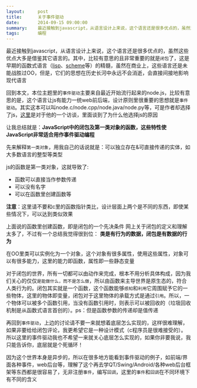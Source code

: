 ```yaml
---
layout:     post
title:      关于事件驱动
date:       2014-09-15 09:00:00
summary:    最近接触到javascript，从语言设计上来说，这个语言还是很多优点的，虽然这些优点大多是借鉴其它语言的。其中，比较有意思的且非常重要的就是`闭包`了，这是早期的函数式语言（[lisp][1]、[scheme][2]等）的精髓，虽然在商业上，这些语言还是未能战胜过OO，但是，它们的思想在历史长河中永远不会消逝，会直接间接地影响现代语言
tags:       编程
---
```


最近接触到javascript，从语言设计上来说，这个语言还是很多优点的，虽然这些优点大多是借鉴其它语言的。其中，比较有意思的且非常重要的就是`闭包`了，这是早期的函数式语言（[lisp][1]、[scheme][2]等）的精髓，虽然在商业上，这些语言还是未能战胜过OO，但是，它们的思想在历史长河中永远不会消逝，会直接间接地影响现代语言

回到本文，本位主题里的`事件驱动`主要来自最近开始流行起来的node.js，比较有意思的是，这个语言让js有能力一统web前后端，设计原则里很重要的思想就是`事件驱动`。其实这本可以叫node.c/node.cpp/node.java/node.py等，可是作者却选择了js，[这里][3]是对于他的一个访谈，里面谈到了为什么他选择js的原因

让我总结就是：**JavaScript中的闭包及第一类对象的函数，这些特性使JavaScript非常适合用作事件驱动编程**

先来解释`第一类对象`，用我自己的话说就是：可以独立存在&可直接传递的实体，如大多数语言的整型等类型

js的函数是第一类对象，这就导致了:

  - 函数可以直接当作参数传递
  - 可以没有名字
  - 可以在函数里创建函数等

**注意**：这里请不要和c里的函数指针类比，设计层面上两个是不同的东西，即使某些情况下，可以达到类似效果

上面说的函数里创建函数，即是闭包的一个先决条件
网上关于闭包的定义和理解太多了，不过有一个总结我觉得很到位：
**类是有行为的数据，闭包是有数据的行为**

在OO里类可以实例化为一个对象，这个对象有很多属性，使用这些属性，对象可以有很多能力，这里的能力即函数，属性即一些静态变量

对于闭包的世界，所有一切都可以由动作来完成，根本不用分析具体构成，因为我们关心的仅仅`是能做什么，而不是怎么做`，所以由函数来主导世界是原生态的，符合人类行为的。闭包其实就是一个函数，这个函数能够`感知`和`利用`它周围赋予它的一些物体，这里的物体即变量，闭包对于这里物体的承载方式是通过`引用`。所以，一个物体可以被多个函数引用，当没有函数引用时，则表示可以被回收的（垃圾回收机制是从函数式语言首创的）。ps：但是函数参数的传递却是值传递

再回到`事件驱动`，上边的讨论请不要一来就想着底层怎么实现的，这样很难理解，如果非要给给闭包评论，我更希望它是一种设计模式（c程序员是很难接受的）。所以这里的事件驱动我也不希望一来就关心底层怎么实现的，如果你非要我说，我只能告诉你，底层就是个死循环！

因为这个世界本身是异步的，所以在很多地方能看到事件驱动的例子，如前端/界面各种事件，web后台等，理解了这个再去学QT/Swing/Android/各种web后台框架等东西都是很容易了，无非注册`事件`，编写`回调`，这里的`事件`和`回调`在不同环境下有不同的含义


  [1]: https://en.wikipedia.org/wiki/Lisp_%28programming_language%29
  [2]: https://en.wikipedia.org/wiki/Scheme_%28programming_language%29
  [3]: http://bostinno.streetwise.co/2011/01/31/node-js-interview-4-questions-with-creator-ryan-dahl/
